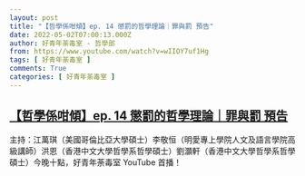 ```yaml
---
layout: post
title: "【哲學係咁傾】ep. 14 懲罰的哲學理論｜罪與罰 預告"
date: 2022-05-02T07:00:13.000Z
author: 好青年荼毒室 - 哲學部
from: https://www.youtube.com/watch?v=wIIOY7uf1Hg
tags: [ 好青年荼毒室 ]
comments: True
categories: [ 好青年荼毒室 ]
---
```

<!--1651474813000-->
[【哲學係咁傾】ep. 14 懲罰的哲學理論｜罪與罰 預告](https://www.youtube.com/watch?v=wIIOY7uf1Hg)
------

<div>
主持：江萬琪（美國哥倫比亞大學碩士）李敬恒（明愛專上學院人文及語言學院高級講師）洪恩（香港中文大學哲學系哲學碩士）劉灝軒（香港中文大學哲學系哲學碩士）今晚十點，好青年荼毒室 YouTube 首播！
</div>
